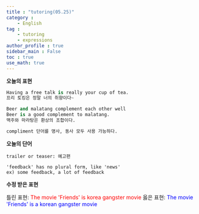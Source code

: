 ```yaml
---
title : "tutoring(05.25)"
category :
    - English
tag : 
    - tutoring
    - expressions
author_profile : true
sidebar_main : False  
toc : true 
use_math: true
---
```


**오늘의 표현**

```py
Having a free talk is really your cup of tea. 
프리 토킹은 정말 너의 취향이다~ 

Beer and malatang complement each other well
Beer is a good complement to malatang.
맥주와 마라탕은 환상의 조합이다.

compliment 단어를 명사, 동사 모두 사용 가능하다.
```

**오늘의 단어**

```
trailer or teaser: 예고편

'feedback' has no plural form, like 'news'
ex) some feedback, a lot of feedback 

```

**수정 받은 표현**

틀린 표현: <span style="color:red">The movie 'Friends' is  korea gangster movie</span>
옳은 표현: <span style="color:blue">The movie 'Friends' is a korean gangster movie</span>

